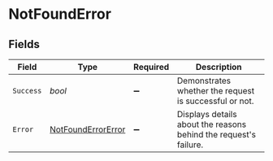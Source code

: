 # NotFoundError


## Fields

| Field                                                            | Type                                                             | Required                                                         | Description                                                      |
| ---------------------------------------------------------------- | ---------------------------------------------------------------- | ---------------------------------------------------------------- | ---------------------------------------------------------------- |
| `Success`                                                        | *bool*                                                           | :heavy_minus_sign:                                               | Demonstrates whether the request is successful or not.           |
| `Error`                                                          | [NotFoundErrorError](../../Models/Errors/NotFoundErrorError.md)  | :heavy_minus_sign:                                               | Displays details about the reasons behind the request's failure. |